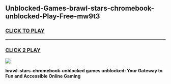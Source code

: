 
## Unblocked-Games-brawl-stars-chromebook-unblocked-Play-Free-mw9t3
<h3>
<a href="https://premium76.site?title=brawl-stars-chromebook-unblocked&ref=10A">CLICK TO PLAY</a></h3>
<hr>

<h3>
<a href="https://premium76.site?title=brawl-stars-chromebook-unblocked&ref=10A">CLICK 2 PLAY</a>
  
</h3>

<a href="https://premium76.site?title=brawl-stars-chromebook-unblocked&ref=10A"><img src="https://clearcache.store/games.png"></a>


**brawl-stars-chromebook-unblocked games unblocked: Your Gateway to Fun and Accessible Online Gaming**
